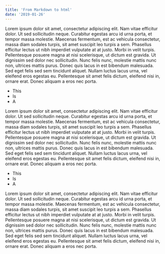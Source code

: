 ```yaml
---
title: 'From Markdown to html'
date: '2019-01-26'
---
```


Lorem ipsum dolor sit amet, consectetur adipiscing elit. Nam vitae efficitur dolor. Ut sed sollicitudin neque. Curabitur egestas arcu id urna porta, et tempor massa molestie. Maecenas fermentum, est ac vehicula consectetur, massa diam sodales turpis, sit amet suscipit leo turpis a sem. Phasellus efficitur lectus ut nibh imperdiet vulputate at at justo. Morbi in velit turpis. Pellentesque posuere magna at nisi scelerisque, ut dictum est gravida. Ut dignissim sed dolor nec sollicitudin. Nunc felis nunc, molestie mattis nunc non, ultrices mattis purus. Donec quis lacus in est bibendum malesuada. Sed eget felis sed sem tincidunt aliquet. Nullam luctus lacus urna, vel eleifend eros egestas eu. Pellentesque sit amet felis dictum, eleifend nisi in, ornare erat. Donec aliquam a eros nec porta. <!-- end -->

* This
* Is
* A

Lorem ipsum dolor sit amet, consectetur adipiscing elit. Nam vitae efficitur dolor. Ut sed sollicitudin neque. Curabitur egestas arcu id urna porta, et tempor massa molestie. Maecenas fermentum, est ac vehicula consectetur, massa diam sodales turpis, sit amet suscipit leo turpis a sem. Phasellus efficitur lectus ut nibh imperdiet vulputate at at justo. Morbi in velit turpis. Pellentesque posuere magna at nisi scelerisque, ut dictum est gravida. Ut dignissim sed dolor nec sollicitudin. Nunc felis nunc, molestie mattis nunc non, ultrices mattis purus. Donec quis lacus in est bibendum malesuada. Sed eget felis sed sem tincidunt aliquet. Nullam luctus lacus urna, vel eleifend eros egestas eu. Pellentesque sit amet felis dictum, eleifend nisi in, ornare erat. Donec aliquam a eros nec porta.

* This
* Is
* A

Lorem ipsum dolor sit amet, consectetur adipiscing elit. Nam vitae efficitur dolor. Ut sed sollicitudin neque. Curabitur egestas arcu id urna porta, et tempor massa molestie. Maecenas fermentum, est ac vehicula consectetur, massa diam sodales turpis, sit amet suscipit leo turpis a sem. Phasellus efficitur lectus ut nibh imperdiet vulputate at at justo. Morbi in velit turpis. Pellentesque posuere magna at nisi scelerisque, ut dictum est gravida. Ut dignissim sed dolor nec sollicitudin. Nunc felis nunc, molestie mattis nunc non, ultrices mattis purus. Donec quis lacus in est bibendum malesuada. Sed eget felis sed sem tincidunt aliquet. Nullam luctus lacus urna, vel eleifend eros egestas eu. Pellentesque sit amet felis dictum, eleifend nisi in, ornare erat. Donec aliquam a eros nec porta.
